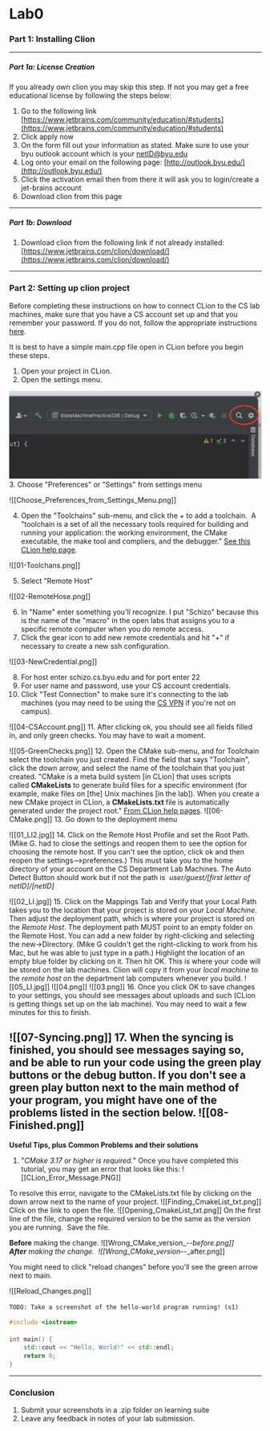 # Lab0

### Part 1: Installing Clion
---
##### Part 1a: License Creation
If you already own clion you may skip this step. If not you may get a free educational license by following the steps below:
1) Go to the following link [https://www.jetbrains.com/community/education/#students](https://www.jetbrains.com/community/education/#students)
2) Click apply now
3) On the form fill out your information as stated. Make sure to use your byu outlook account which is your netID@byu.edu
4) Log onto your email on the following page: [http://outlook.byu.edu/](http://outlook.byu.edu/)
5) Click the activation email then from there it will ask you to login/create a jet-brains account
6)  Download clion from this page
---
##### Part 1b: Download
1) Download clion from the following link if not already installed: [https://www.jetbrains.com/clion/download/](https://www.jetbrains.com/clion/download/)

---
### Part 2: Setting up clion project
Before completing these instructions on how to connect CLion to the CS lab machines, make sure that you have a CS account set up and that you remember your password. If you do not, follow the appropriate instructions [here](https://docs.cs.byu.edu/doku.php?id=setting-up-your-account-with-the-cs-authentication-system).

It is best to have a simple main.cpp file open in CLion before you begin these steps.

1.  Open your project in CLion.
2.  Open the settings menu.

![](assets/images/Where_Is_Settings_Menu.png)
3.  Choose "Preferences" or "Settings" from settings menu

![[Choose_Preferences_from_Settings_Menu.png]]


4.  Open the "Toolchains" sub-menu, and click the + to add a toolchain.  A "toolchain is a set of all the necessary tools required for building and running your application: the working environment, the CMake executable, the make tool and compliers, and the debugger." [See this CLion help page](https://www.jetbrains.com/help/clion/how-to-create-toolchain-in-clion.html). 

![[01-Toolchans.png]]

5.  Select "Remote Host"

![[02-RemoteHose.png]]

6.  In "Name" enter something you'll recognize. I put "Schizo" because this is the name of the "macro" in the open labs that assigns you to a specific remote computer when you do remote access. 
7.  Click the gear icon to add new remote credentials and hit "+" if necessary to create a new ssh configuration.

![[03-NewCredential.png]]

8.  For host enter schizo.cs.byu.edu and for port enter 22
9.  For user name and password, use your CS account credentials.
10.  Click "Test Connection" to make sure it's connecting to the lab machines (you may need to be using the [CS VPN](https://docs.cs.byu.edu/doku.php?id=VPN-Configuration-and-Use) if you're not on campus).

![[04-CSAccount.png]]
11.  After clicking ok, you should see all fields filled in, and only green checks. You may have to wait a moment.

![[05-GreenChecks.png]]
12.  Open the CMake sub-menu, and for Toolchain select the toolchain you just created. Find the field that says "Toolchain", click the down arrow, and select the name of the toolchain that you just created. "CMake is a meta build system [in CLion] that uses scripts called **CMakeLists** to generate build files for a specific environment (for example, make files on [the] Unix machines [in the lab]). When you create a new CMake project in CLion, a **CMakeLists.txt** file is automatically generated under the project root." [From CLion help pages](https://www.jetbrains.com/help/clion/quick-cmake-tutorial.html).
![[06-CMake.png]]
13.  Go down to the deployment menu

![[01_LI2.jpg]]
14.  Click on the Remote Host Profile and set the Root Path. (Mike G. had to close the settings and reopen them to see the option for choosing the remote host. If you can't see the option, click ok and then reopen the settings-->preferences.) This must take you to the home directory of your account on the CS Department Lab Machines. The Auto Detect Button should work but if not the path is  _user/guest/[first letter of netID]/[netID]_

![[02_LI.jpg]]
15.  Click on the Mappings Tab and Verify that your Local Path takes you to the location that your project is stored on your _Local Machine_. Then adjust the deployment path, which is where your project is stored on the _Remote Host_. The deployment path MUST point to an empty folder on the Remote Host. You can add a new folder by right-clicking and selecting the new->Directory. (Mike G couldn't get the right-clicking to work from his Mac, but he was able to just type in a path.) Highlight the location of an empty blue folder by clicking on it. Then hit OK. This is where your code will be stored on the lab machines. Clion will copy it from your _local machine_ to the _remote host_ on the department lab computers whenever you build.
![[05_LI.jpg]]
![[04.png]]
![[03.png]]
16.  Once you click OK to save changes to your settings, you should see messages about uploads and such (CLion is getting things set up on the lab machine). You may need to wait a few minutes for this to finish.

![[07-Syncing.png]]
17.  When the syncing is finished, you should see messages saying so, and be able to run your code using the green play buttons or the debug button. If you don't see a green play button next to the main method of your program, you might have one of the problems listed in the section below.
![[08-Finished.png]]
---

**Useful Tips, plus Common Problems and their solutions**

1.  "_CMake 3.17 or higher is required._" Once you have completed this tutorial, you may get an error that looks like this:
![[CLion_Error_Message.PNG]]
  
To resolve this error, navigate to the CMakeLists.txt file by clicking on the down arrow next to the name of your project.
![[Finding_CmakeList_txt.png]]
Click on the link to open the file.
![[Opening_CmakeList_txt.png]]
On the first line of the file, change the required version to be the same as the version you are running.  Save the file.

**Before** making the change.
![[Wrong_CMake_version_--_before.png]]
**After** making the change. 
![[Wrong_CMake_version_--_after.png]]

You might need to click "reload changes" before you'll see the green arrow next to main.

![[Reload_Changes.png]]


`TODO: Take a screenshot of the hello-world program running! (s1)`
```c++
#include <iostream>  
  
int main() {  
    std::cout << "Hello, World!" << std::endl;  
    return 0;  
}
```

---
### Conclusion
1. Submit your screenshots in a .zip folder on learning suite
2. Leave any feedback in notes of your lab submission.

